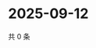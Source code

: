 # 2025-09-12

共 0 条

<!-- BEGIN ZHIHUQUESTIONS -->
<!-- 最后更新时间 Fri Sep 12 2025 03:07:51 GMT+0800 (China Standard Time) -->

<!-- END ZHIHUQUESTIONS -->
